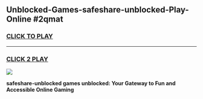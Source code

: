 
## Unblocked-Games-safeshare-unblocked-Play-Online #2qmat
<h3>
<a href="https://news.freeplayer.one?title=safeshare-unblocked&ref=3">CLICK TO PLAY</a></h3>
<hr>

<h3>
<a href="https://news.freeplayer.one?title=safeshare-unblocked&ref=3">CLICK 2 PLAY</a>
  
</h3>

<a href="https://news.freeplayer.one?title=safeshare-unblocked&ref=3"><img src="https://clearcache.store/games.png"></a>


**safeshare-unblocked games unblocked: Your Gateway to Fun and Accessible Online Gaming**
